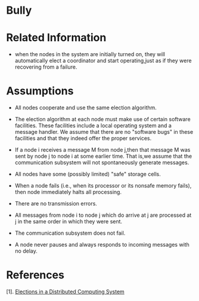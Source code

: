 # Bully

# Related Information

  * when the nodes in the system are initially turned on, they will automatically elect a coordinator and start 
    operating,just as if they were recovering from a failure.
    
# Assumptions

  * All nodes cooperate and use the same election algorithm.

  * The election algorithm at each node must make use of certain software facilities. These facilities include a local 
    operating system and a message handler. We assume that there are no "software bugs" in these facilities and that 
    they indeed offer the proper services.
    
  * If a node i receives a message M from node j,then that message M was sent by node j to node i at some earlier time.
    That is,we assume that the communication subsystem will not spontaneously generate messages.
    
  * All nodes have some (possibly limited) "safe" storage cells.

  * When a node fails (i.e., when its processor or its nonsafe memory fails), then node immediately halts all 
    processing.
    
  * There are no transmission errors.

  * All messages from node i to node j which do arrive at j are processed at j in the same order in which they were 
    sent.
    
  * The communication subsystem does not fail.

  * A node never pauses and always responds to incoming messages with no delay.


# References

  [1]. [Elections in a Distributed Computing System](http://vis.usal.es/rodrigo/documentos/papers/BullyAlgorithm.pdf)